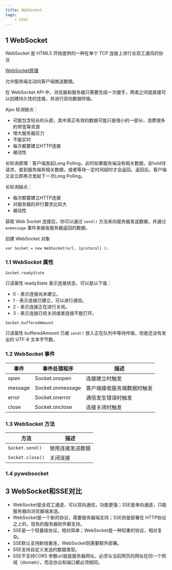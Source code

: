 ```yaml
---
title: WebSocket
tags:
    - html
---
```


## 1 WebSocket

WebSocket 是 HTML5 开始提供的一种在单个 TCP 连接上进行全双工通讯的协议

[WebSocket原理](https://www.zhihu.com/question/20215561)

允许服务端主动向客户端推送数据。

在 WebSocket API 中，浏览器和服务器只需要完成一次握手，两者之间就直接可以创建持久性的连接，并进行双向数据传输。

Ajax 轮询缺点：

- 可能包含较长的头部，其中真正有效的数据可能只是很小的一部分，浪费很多的带宽等资源
- 增大服务器压力
- 不能实时
- 每次都要建立HTTP连接
- 被动性

长轮询原理：客户端发起Long Polling，此时如果服务端没有相关数据，会hold住请求，直到服务端有相关数据，或者等待一定时间超时才会返回。返回后，客户端又会立即再次发起下一次Long Polling。

长轮询缺点：

- 每次都要建立HTTP连接
- 对服务器的并行要求比较大
- 被动性

获取 Web Socket 连接后，你可以通过 `send()` 方法来向服务器发送数据，并通过 `onmessage` 事件来接收服务器返回的数据。

创建 WebSocket 对象

`var Socket = new WebSocket(url, [protocol] );`

### 1.1 WebSocket 属性

`Socket.readyState`

只读属性 readyState 表示连接状态，可以是以下值：

- 0 - 表示连接尚未建立。
- 1 - 表示连接已建立，可以进行通信。
- 2 - 表示连接正在进行关闭。
- 3 - 表示连接已经关闭或者连接不能打开。

`Socket.bufferedAmount`

只读属性 bufferedAmount 已被 `send()` 放入正在队列中等待传输，但是还没有发出的 UTF-8 文本字节数。

### 1.2 WebSocket 事件

事件|事件处理程序|描述
-|-|-
open|Socket.onopen|连接建立时触发
message|Socket.onmessage|客户端接收服务端数据时触发
error|Socket.onerror|通信发生错误时触发
close|Socket.onclose|连接关闭时触发

### 1.3 WebSocket 方法

方法|描述
-|-
`Socket.send()`|使用连接发送数据
`Socket.close()`|关闭连接

### 1.4 pywebsocket

## 3 WebSocket和SSE对比

- WebSocket是全双工通道，可以双向通信，功能更强；SSE是单向通道，只能服务器向浏览器端发送。
- WebSocket是一个新的协议，需要服务器端支持；SSE则是部署在 HTTP协议之上的，现有的服务器软件都支持。
- SSE是一个轻量级协议，相对简单；WebSocket是一种较重的协议，相对复杂。
- SSE默认支持断线重连，WebSocket则需要额外部署。
- SSE支持自定义发送的数据类型。
- SSE不支持CORS 参数url就是服务器网址，必须与当前网页的网址在同一个网域（domain），而且协议和端口都必须相同。
